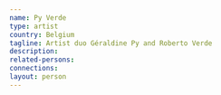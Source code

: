 ```yaml
---
name: Py Verde
type: artist
country: Belgium
tagline: Artist duo Géraldine Py and Roberto Verde
description:
related-persons:
connections:
layout: person
---
```

